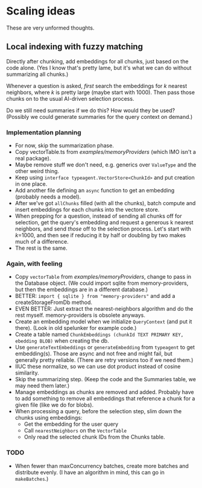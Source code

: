 # Scaling ideas

These are very unformed thoughts.

## Local indexing with fuzzy matching

Directly after chunking, add embeddings for all chunks, just based on the code alone.
(Yes I know that's pretty lame, but it's what we can do without summarizing all chunks.)

Whenever a question is asked, _first_ search the embeddings for _k_ nearest neighbors,
where _k_ is pretty large (maybe start with 1000).
Then pass those chunks on to the usual AI-driven selection process.

Do we still need summaries if we do this? How would they be used?
(Possibly we could generate summaries for the query context on demand.)

### Implementation planning

- For now, skip the summarization phase.
- Copy vectorTable.ts from _examples/memoryProviders_ (which IMO isn't a real package).
- Maybe remove stuff we don't need, e.g. generics over `ValueType` and the other weird thing.
- Keep using `interface typeagent.VectorStore<ChunkId>` and put creation in one place.
- Add another file defining an `async` function to get an embedding (probably needs a model).
- After we've got `allChunks` filled (with all the chunks), batch compute and insert
  embeddings for each chunks into the vectore store.
- When prepping for a question, instead of sending all chunks off for selection,
  get the query's embedding and request a generous k nearest neighbors, and send _those_
  off to the selection process. Let's start with _k_=1000, and then see if reducing it
  by half or doubling by two makes much of a difference.
- The rest is the same.

### Again, with feeling

- Copy `vectorTable` from _examples/memoryProviders_, change to pass in the Database object.
  (We could import sqlite from memory-providers, but then the embeddings are in a different database.)
- BETTER: `import { sqlite } from "memory-providers"` and add a createStorageFromDb method.
- EVEN BETTER: Just extract the nearest-neighbors algorithm and do the rest myself. memory-providers is obsolete anyways.
- Create an embedding model when we initialize `QueryContext` (and put it there).
  (Look in old spelunker for example code.)
- Create a table named `ChunkEmbeddings (chunkId TEXT PRIMARY KEY, ebedding BLOB)` when creating the db.
- Use `generateTextEmbeddings` or `generateEmbedding` from `typeagent` to get embedding(s).
  Those are async and not free and might fail, but generally pretty reliable.
  (There are retry versions too if we need them.)
- IIUC these normalize, so we can use dot product instead of cosine similarity.
- Skip the summarizing step. (Keep the code and the Summaries table, we may need them later.)
- Manage embeddings as chunks are removed and added. Probably have to add something
  to remove all embeddings that reference a chunk for a given file (like we do for blobs).
- When processing a query, before the selection step, slim down the chunks using embeddings:
  - Get the embedding for the user query
  - Call `nearestNeighbors` on the `VectorTable`
  - Only read the selected chunk IDs from the Chunks table.

### TODO

- When fewer than maxConcurrency batches, create more batches and distribute evenly.
  (I have an algorithm in mind, this can go in `makeBatches`.)
